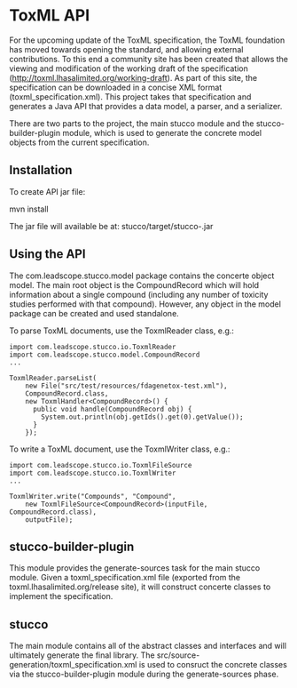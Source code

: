 ToxML API
=========

For the upcoming update of the ToxML specification, the ToxML foundation has moved
towards opening the standard, and allowing external contributions. To this end
a community site has been created that allows the viewing and modification of
the working draft of the specification (http://toxml.lhasalimited.org/working-draft).
As part of this site, the specification can be downloaded in a concise XML format 
(toxml_specification.xml). This project takes that specification and generates
a Java API that provides a data model, a parser, and a serializer.

There are two parts to the project, the main stucco module and the 
stucco-builder-plugin module, which is used to generate the concrete model objects 
from the current specification.

Installation
------------
To create API jar file:

  mvn install

The jar file will available be at: stucco/target/stucco-<version>.jar


Using the API
-------------
The com.leadscope.stucco.model package contains the concerte object model. The main
root object is the CompoundRecord which will hold information about a single compound
(including any number of toxicity studies performed with that compound). However,
any object in the model package can be created and used standalone.

To parse ToxML documents, use the ToxmlReader class, e.g.:

    import com.leadscope.stucco.io.ToxmlReader
    import com.leadscope.stucco.model.CompoundRecord
    ...

    ToxmlReader.parseList(
        new File("src/test/resources/fdagenetox-test.xml"),
        CompoundRecord.class,
        new ToxmlHandler<CompoundRecord>() {
          public void handle(CompoundRecord obj) {
            System.out.println(obj.getIds().get(0).getValue());
          }
        });

To write a ToxML document, use the ToxmlWriter class, e.g.:

    import com.leadscope.stucco.io.ToxmlFileSource
    import com.leadscope.stucco.io.ToxmlWriter
    ...

    ToxmlWriter.write("Compounds", "Compound",
        new ToxmlFileSource<CompoundRecord>(inputFile, CompoundRecord.class),
        outputFile);


stucco-builder-plugin
---------------------
This module provides the generate-sources task for the main stucco module. Given a
toxml_specification.xml file (exported from the toxml.lhasalimited.org/release site),
it will construct concerte classes to implement the specification.

stucco
------
The main module contains all of the abstract classes and interfaces and will ultimately
generate the final library. The src/source-generation/toxml_specification.xml is used
to consruct the concrete classes via the stucco-builder-plugin module during the
generate-sources phase.

